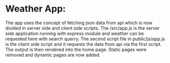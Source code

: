 # Weather App: 
The app uses the concept of fetching json data from api which is now divided in server side and client side scripts. The /src/app.js is the server side application running with express module and weather can be requested here with search querry.
    The second script file in public/js/app.js is the client side script and it requests the data from api via the first script. The output is then rendered into the home page.
    Static pages were removed and dynamic pages are now added.
